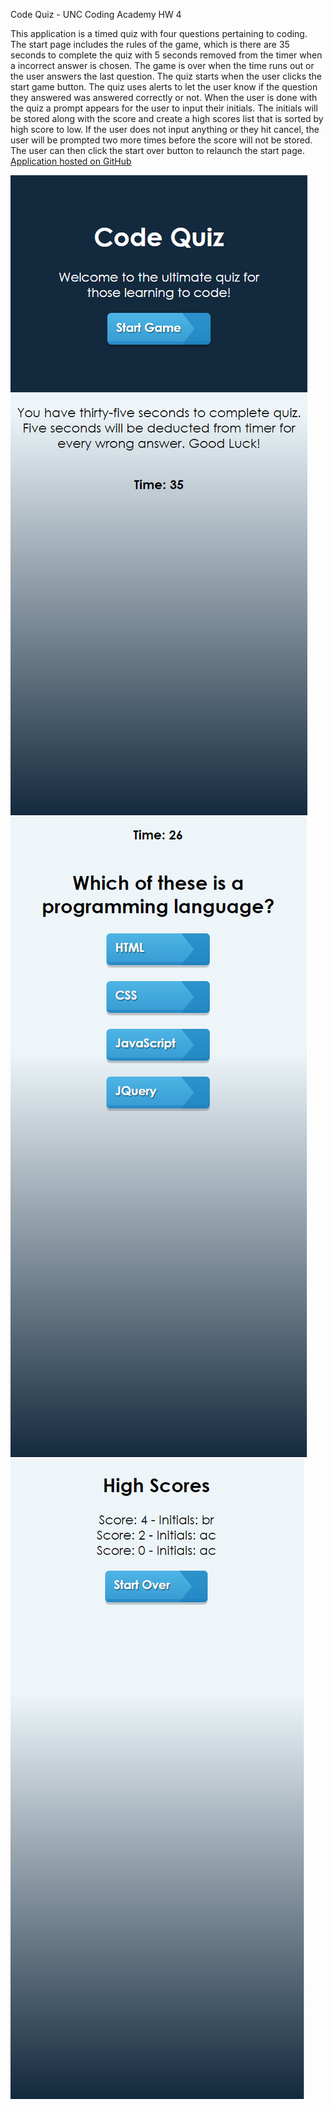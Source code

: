 Code Quiz - UNC Coding Academy HW 4

This application is a timed quiz with four questions pertaining to coding. The start page includes the rules of the game, which is there are 35 seconds to complete the quiz with 5 seconds removed from the timer when a incorrect answer is chosen. The game is over when the time runs out or the user answers the last question. The quiz starts when the user clicks the start game button. The quiz uses alerts to let the user know if the question they answered was answered correctly or not. When the user is done with the quiz a prompt appears for the user to input their initials. The initials will be stored along with the score and create a high scores list that is sorted by high score to low. If the user does not input anything or they hit cancel, the user will be prompted two more times before the score will not be stored. The user can then click the start over button to relaunch the start page. [Application hosted on GitHub](https://likearollinson.github.io/unc-hw-4-code-quiz/)


![image of start page](./assets/startpage.png)
![image of quiz running](./assets/quiz.png)
![image of highscore page](./assets/highscore.png)